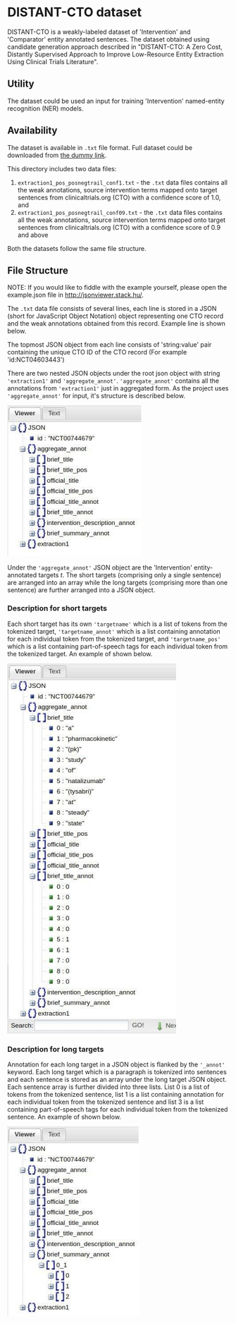 # DISTANT-CTO dataset

DISTANT-CTO is a weakly-labeled dataset of 'Intervention' and 'Comparator' entity annotated sentences. The dataset obtained using candidate generation approach described in "DISTANT-CTO: A Zero Cost, Distantly Supervised Approach to Improve Low-Resource Entity Extraction Using Clinical Trials Literature".

## Utility

The dataset could be used an input for training 'Intervention' named-entity recognition (NER) models. 

## Availability

The dataset is available in `.txt` file format. Full dataset could be downloaded from [the dummy link](https://pages.github.com/).

This directory includes two data files:
1) `extraction1_pos_posnegtrail_conf1.txt` - the `.txt` data files contains all the weak annotations, source intervention terms mapped onto target sentences from clinicaltrials.org (CTO) with a confidence score of 1.0, and
2) `extraction1_pos_posnegtrail_conf09.txt` - the `.txt` data files contains all the weak annotations, source intervention terms mapped onto target sentences from clinicaltrials.org (CTO) with a confidence score of 0.9 and above

Both the datasets follow the same file structure.

## File Structure

NOTE: If you would like to fiddle with the example yourself, please open the example.json file in http://jsonviewer.stack.hu/.

The `.txt` data file consists of several lines, each line is stored in a JSON (short for JavaScript Object Notation) object representing one CTO record and the weak annotations obtained from this record. Example line is shown below.

The topmost JSON object from each line consists of 'string:value' pair containing the unique CTO ID of the CTO record (For example 'id:NCT04603443')

There are two nested JSON objects under the root json object with string `'extraction1'` and `'aggregate_annot'`. `'aggregate_annot'` contains all the annotations from `'extraction1'` just in aggregated form. As the project uses `'aggregate_annot'`  for input, it's structure is described below.

![Example JSON file structure](https://github.com/anjani-dhrangadhariya/distant-cto/blob/main/Data/example_file_structure.jpg)

Under the `'aggregate_annot'` JSON object are the 'Intervention' entity-annotated targets *t*. The short targets (comprising only a single sentence) are arranged into an array while the long targets (comprising more than one sentence) are further arranged into a JSON object.

### Description for short targets

Each short target has its own `'targetname'` which is a list of tokens from the tokenized target, `'targetname_annot'` which is a list containing annotation for each individual token from the tokenized target, and `'targetname_pos'` which is a list containing part-of-speech tags for each individual token from the tokenized target. An example of shown below.


![Example](https://github.com/anjani-dhrangadhariya/distant-cto/blob/main/Data/short_annot.jpg)

### Description for long targets

Annotation for each long target in a JSON object is flanked by the `'_annot'` keyword. Each long target which is a paragraph is tokenized into sentences and each sentence is stored as an array under the long target JSON object. Each sentence array is further divided into three lists. List 0 is a list of tokens from the tokenized sentence, list 1 is a list containing annotation for each individual token from the tokenized sentence and list 3 is a list containing part-of-speech tags for each individual token from the tokenized sentence. An example of shown below.


![Example](https://github.com/anjani-dhrangadhariya/distant-cto/blob/main/Data/long_target.jpg)